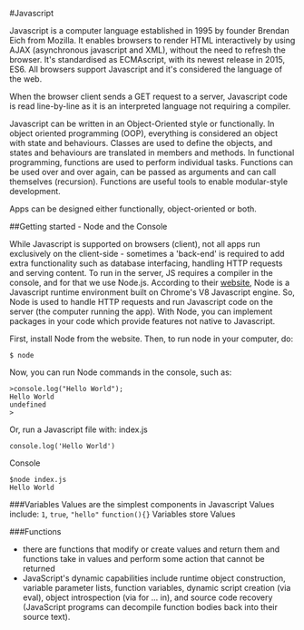 #Javascript

Javascript is a computer language established in 1995 by founder Brendan Eich from Mozilla. It enables browsers to render HTML interactively by using AJAX (asynchronous javascript and XML), without the need to refresh the browser. It's standardised as ECMAscript, with its newest release in 2015, ES6. All browsers support Javascript and it's considered the language of the web.

When the browser client sends a GET request to a server, Javascript code is read line-by-line as it is an interpreted language not requiring a compiler.

Javascript can be written in an Object-Oriented style or functionally. In object oriented programming (OOP), everything is considered an object with state and behaviours. Classes are used to define the objects, and states and behaviours are translated in members and methods. In functional programming, functions are used to perform individual tasks. Functions can be used over and over again, can be passed as arguments and can call themselves (recursion). Functions are useful tools to enable modular-style development.

Apps can be designed either functionally, object-oriented or both.

##Getting started - Node and the Console

While Javascript is supported on browsers (client), not all apps run exclusively on the client-side - sometimes a 'back-end' is required to add extra functionality such as database interfacing, handling HTTP requests and serving content. To run in the server, JS requires a compiler in the console, and for that we use Node.js. According to their [website](https://nodejs.org/), Node is a Javascript runtime environment built on Chrome's V8 Javascript engine. So, Node is used to handle HTTP requests and run Javascript code on the server (the computer running the app). With Node, you can implement packages in your code which provide features not native to Javascript.

First, install Node from the website. Then, to run node in your computer, do:
```
$ node
```

Now, you can run Node commands in the console, such as:
```
>console.log("Hello World");
Hello World
undefined
>
```

Or, run a Javascript file with:
index.js
```
console.log('Hello World')
```
Console
```
$node index.js
Hello World
```

###Variables
Values are the simplest components in Javascript
Values include: `1`, `true`, `"hello"` `function(){}`
Variables store Values

###Functions
* there are functions that modify or create values and return them and
functions take in values and perform some action that cannot be returned
* JavaScript's dynamic capabilities include runtime object construction, variable parameter lists, function variables, dynamic script creation (via eval), object introspection (via for ... in), and source code recovery (JavaScript programs can decompile function bodies back into their source text).
